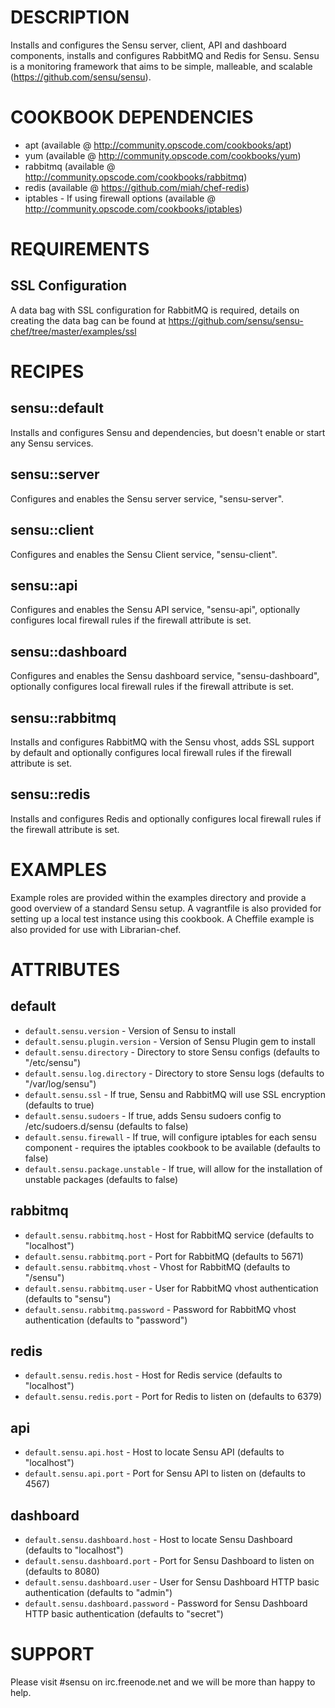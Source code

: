 DESCRIPTION
============
Installs and configures the Sensu server, client, API and dashboard components, installs and configures RabbitMQ and Redis for Sensu.
Sensu is a monitoring framework that aims to be simple, malleable, and scalable (https://github.com/sensu/sensu).



COOKBOOK DEPENDENCIES
============
* apt (available @ http://community.opscode.com/cookbooks/apt)
* yum (available @ http://community.opscode.com/cookbooks/yum)
* rabbitmq (available @ http://community.opscode.com/cookbooks/rabbitmq)
* redis (available @ https://github.com/miah/chef-redis)
* iptables - If using firewall options (available @ http://community.opscode.com/cookbooks/iptables)


REQUIREMENTS
============

SSL Configuration
---
A data bag with SSL configuration for RabbitMQ is required, details on creating the data bag can be found at https://github.com/sensu/sensu-chef/tree/master/examples/ssl


RECIPES
========

sensu::default
---
Installs and configures Sensu and dependencies, but doesn't enable or start any Sensu services.

sensu::server
---
Configures and enables the Sensu server service, "sensu-server".

sensu::client
---
Configures and enables the Sensu Client service, "sensu-client".

sensu::api
---
Configures and enables the Sensu API service, "sensu-api", optionally configures local firewall rules if the firewall attribute is set.

sensu::dashboard
---
Configures and enables the Sensu dashboard service, "sensu-dashboard", optionally configures local firewall rules if the firewall attribute is set.

sensu::rabbitmq
---
Installs and configures RabbitMQ with the Sensu vhost, adds SSL support by default and optionally configures local firewall rules if the firewall attribute is set.

sensu::redis
---
Installs and configures Redis and optionally configures local firewall rules if the firewall attribute is set.


EXAMPLES
=====
Example roles are provided within the examples directory and provide a good overview of a standard Sensu setup. A vagrantfile is also provided for setting up a local test instance using this cookbook. A Cheffile example is also provided for use with Librarian-chef.


ATTRIBUTES
==========

default
-------
* `default.sensu.version` - Version of Sensu to install
* `default.sensu.plugin.version` - Version of Sensu Plugin gem to install
* `default.sensu.directory` - Directory to store Sensu configs (defaults to "/etc/sensu")
* `default.sensu.log.directory` - Directory to store Sensu logs (defaults to "/var/log/sensu")
* `default.sensu.ssl` - If true, Sensu and RabbitMQ will use SSL encryption (defaults to true)
* `default.sensu.sudoers` - If true, adds Sensu sudoers config to /etc/sudoers.d/sensu (defaults to false)
* `default.sensu.firewall` - If true, will configure iptables for each sensu component - requires the iptables cookbook to be available (defaults to false)
* `default.sensu.package.unstable` - If true, will allow for the installation of unstable packages (defaults to false)

rabbitmq
--------
* `default.sensu.rabbitmq.host` - Host for RabbitMQ service (defaults to "localhost")
* `default.sensu.rabbitmq.port` - Port for RabbitMQ (defaults to 5671)
* `default.sensu.rabbitmq.vhost` - Vhost for RabbitMQ (defaults to "/sensu")
* `default.sensu.rabbitmq.user` - User for RabbitMQ vhost authentication (defaults to "sensu")
* `default.sensu.rabbitmq.password` - Password for RabbitMQ vhost authentication (defaults to "password")

redis
-----
* `default.sensu.redis.host` - Host for Redis service (defaults to "localhost")
* `default.sensu.redis.port` - Port for Redis to listen on (defaults to 6379)

api
---
* `default.sensu.api.host` - Host to locate Sensu API (defaults to "localhost")
* `default.sensu.api.port` - Port for Sensu API to listen on (defaults to 4567)

dashboard
---------
* `default.sensu.dashboard.host` - Host to locate Sensu Dashboard (defaults to "localhost")
* `default.sensu.dashboard.port` - Port for Sensu Dashboard to listen on (defaults to 8080)
* `default.sensu.dashboard.user` - User for Sensu Dashboard HTTP basic authentication (defaults to "admin")
* `default.sensu.dashboard.password` - Password for Sensu Dashboard HTTP basic authentication (defaults to "secret")


SUPPORT
=======
Please visit #sensu on irc.freenode.net and we will be more than happy to help.
